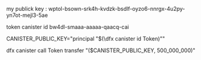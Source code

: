 my publick key : wptol-bsown-srk4h-kvdzk-bsdlf-oyzo6-nnrgx-4u2py-yn7ot-mejl3-5ae

token canister id bw4dl-smaaa-aaaaa-qaacq-cai

CANISTER_PUBLIC_KEY="principal \"$(\dfx canister id Token)\""

dfx canister call Token transfer "($CANISTER_PUBLIC_KEY, 500_000_000)"
